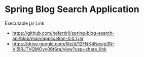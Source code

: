 # Spring Blog Search Application

Executable jar Link
- https://github.com/nefertirii/spring-blog-search-api/blob/main/application-0.0.1.jar
- https://drive.google.com/file/d/12FNK4Nevip3N-VI5lRJTVQMOyv06tSra/view?usp=share_link
